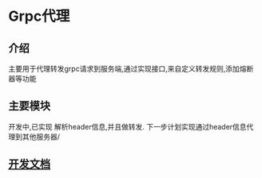 Grpc代理
=============

## 介绍

主要用于代理转发grpc请求到服务端,通过实现接口,来自定义转发规则,添加熔断器等功能

## 主要模块
开发中,已实现 解析header信息,并且做转发.
下一步计划实现通过header信息代理到其他服务器/

## [开发文档]()